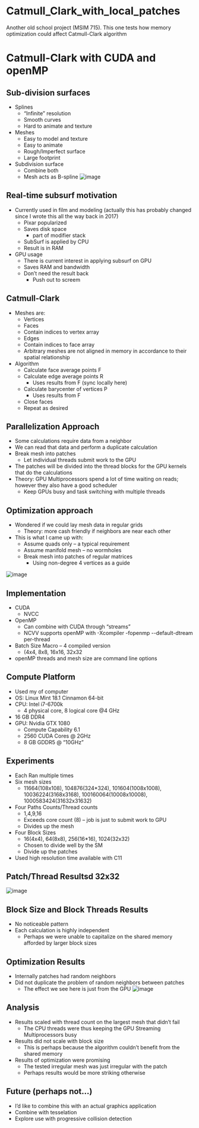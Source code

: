 # Catmull_Clark_with_local_patches
Another old school project (MSIM 715).  This one tests how memory optimization could affect Catmull-Clark algorithm

# Catmull-Clark with CUDA and openMP

## Sub-division surfaces
- Splines
  - “Infinite” resolution
  - Smooth curves
  - Hard to animate and texture
- Meshes
  - Easy to model and texture
  - Easy to animate
  - Rough/Imperfect surface
  - Large footprint
- Subdivision surface
  - Combine both
  - Mesh acts as B-spline
![image](https://user-images.githubusercontent.com/56926839/162259000-2f1ad240-e5c0-43dc-91ad-596f4b537cc1.png)

## Real-time subsurf motivation
- Currently used in film and modeling (actually this has probably changed since I wrote this all the way back in 2017)
  - Pixar popularized
  - Saves disk space
    - part of modifier stack
  - SubSurf is applied by CPU
  - Result is in RAM
- GPU usage
  - There is current interest in applying subsurf on GPU
  - Saves RAM and bandwidth
  - Don’t need the result back
    - Push out to screem
##  Catmull-Clark
- Meshes are:
  - Vertices
  - Faces
  - Contain indices to vertex array
  - Edges
  - Contain indices to face array
  - Arbitrary meshes are not aligned in memory in accordance to their spatial relationship
- Algorithm
  - Calculate face average points F
  - Calculate edge average points R
    - Uses results from F (sync locally here)
  - Calculate barycenter of vertices P
    - Uses results from F
  - Close faces
  - Repeat as desired

## Parallelization Approach
- Some calculations require data from a neighbor
- We can read that data and perform a duplicate calculation
- Break mesh into patches
  - Let individual threads submit work to the GPU
- The patches will be divided into the thread blocks for the GPU kernels that do the calculations  
- Theory: GPU Multiprocessors spend a lot of time waiting on reads; however they also have a good scheduler
  - Keep GPUs busy and task switching with multiple threads

## Optimization approach
- Wondered if we could lay mesh data in regular grids
  - Theory: more cash friendly if neighbors are near each other
- This is what I came up with:
  - Assume quads only – a typical requirement
  - Assume manifold mesh – no wormholes
  - Break mesh into patches of regular matrices
    - Using non-degree 4 vertices as a guide

![image](https://user-images.githubusercontent.com/56926839/162259870-02021bf2-440b-4710-a152-831c1d88831d.png)

## Implementation
- CUDA
  - NVCC
- OpenMP
  - Can combine with CUDA through “streams”
  - NCVV supports openMP with
    -Xcompiler -fopenmp
    --default-dtream per-thread
- Batch Size Macro – 4 compiled version
  - (4x4, 8x8, 16x16, 32x32
- openMP threads and mesh size are command line options

## Compute Platform
- Used my of computer
- OS: Linux Mint 18.1 Cinnamon 64-bit
- CPU: Intel i7-6700k
  - 4 physical core, 8 logical core @4 GHz
- 16 GB DDR4
- GPU: Nvidia GTX 1080
  - Compute Capability 6.1
  - 2560 CUDA Cores @ 2GHz
  - 8 GB GDDR5 @ “10GHz”

## Experiments
- Each Ran multiple times
- Six mesh sizes
  - 11664(108x108), 104876(324*324), 101604(1008x1008), 10036224(3168x3168), 100160064(10008x10008), 1000583424(31632x31632)
- Four Paths Counts/Thread counts
  - 1,4,9,16
  - Exceeds core count (8) – job is just to submit work to GPU
  - Divides up the mesh
- Four Block Sizes
  - 16(4x4), 64(8x8), 256(16*16), 1024(32x32)
  - Chosen to divide well by the SM
  - Divide up the patches
- Used high resolution time available with C11

## Patch/Thread Resultsd 32x32
![image](https://user-images.githubusercontent.com/56926839/162260420-9a47d4c4-2551-492d-9a22-1273a96a27c8.png)

## Block Size and Block Threads Results
- No noticeable pattern
- Each calculation is highly independent
  - Perhaps we were unable to capitalize on the shared memory afforded by larger block sizes

## Optimization Results
- Internally patches had random neighbors
- Did not duplicate the problem of random neighbors between patches
  - The effect we see here is just from the GPU
![image](https://user-images.githubusercontent.com/56926839/162260634-a219b1e4-3a03-4718-a0be-0fe769a27b2a.png)

## Analysis
- Results scaled with thread count on the largest mesh that didn’t fail
  - The CPU threads were thus keeping the GPU Streaming Multiprocessors busy
- Results did not scale with block size
  - This is perhaps because the algorithm couldn’t benefit from the shared memory
- Results of optimization were promising
  - The tested irregular mesh was just irregular with the patch
  - Perhaps results would be more striking otherwise

## Future (perhaps not...)
- I’d like to combine this with an actual graphics application
- Combine with tesselation
- Explore use with progressive collision detection
















